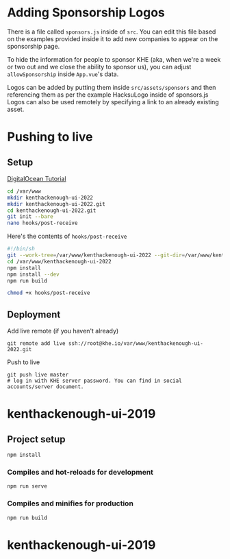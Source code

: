 # Adding Sponsorship Logos

There is a file called `sponsors.js` inside of `src`. You can edit this file based on the examples provided inside it to add new companies to appear on the sponsorship page.

To hide the information for people to sponsor KHE (aka, when we're a week or two out and we close the ability to sponsor us), you can adjust `allowSponsorship` inside `App.vue`'s data.

Logos can be added by putting them inside `src/assets/sponsors` and then referencing them as per the example HacksuLogo inside of sponsors.js
Logos can also be used remotely by specifying a link to an already existing asset.


# Pushing to live


## Setup

[DigitalOcean Tutorial](https://www.digitalocean.com/community/tutorials/how-to-set-up-automatic-deployment-with-git-with-a-vps)

```bash
cd /var/www
mkdir kenthackenough-ui-2022
mkdir kenthackenough-ui-2022.git
cd kenthackenough-ui-2022.git
git init --bare
nano hooks/post-receive
```

Here's the contents of `hooks/post-receive`
```bash
#!/bin/sh
git --work-tree=/var/www/kenthackenough-ui-2022 --git-dir=/var/www/kenthackenough-ui-2022.git checkout -f
cd /var/www/kenthackenough-ui-2022
npm install
npm install --dev
npm run build
```

```bash
chmod +x hooks/post-receive
```


## Deployment

Add live remote (if you haven't already)
```
git remote add live ssh://root@khe.io/var/www/kenthackenough-ui-2022.git
```

Push to live
```
git push live master
# log in with KHE server password. You can find in social accounts/server document.
```


# kenthackenough-ui-2019

## Project setup
```
npm install
```

### Compiles and hot-reloads for development
```
npm run serve
```

### Compiles and minifies for production
```
npm run build
```
# kenthackenough-ui-2019
